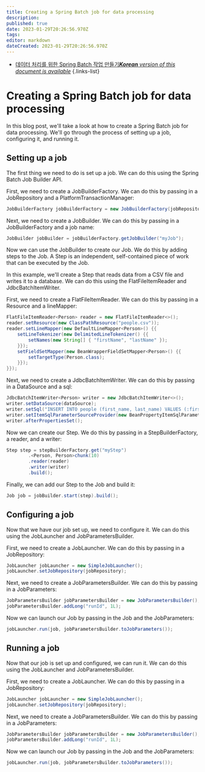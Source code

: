 ```yaml
---
title: Creating a Spring Batch job for data processing
description: 
published: true
date: 2023-01-29T20:26:56.970Z
tags: 
editor: markdown
dateCreated: 2023-01-29T20:26:56.970Z
---
```


- [데이터 처리를 위한 Spring Batch 작업 만들기***Korean** version of this document is available*](/ko/Knowledge-base/Backend/creating-a-spring-batch-job-for-data-processing)
{.links-list}

# Creating a Spring Batch job for data processing

In this blog post, we'll take a look at how to create a Spring Batch job for data processing. We'll go through the process of setting up a job, configuring it, and running it.

## Setting up a job

The first thing we need to do is set up a job. We can do this using the Spring Batch Job Builder API.

First, we need to create a JobBuilderFactory. We can do this by passing in a JobRepository and a PlatformTransactionManager:

```java
JobBuilderFactory jobBuilderFactory = new JobBuilderFactory(jobRepository, transactionManager);
```

Next, we need to create a JobBuilder. We can do this by passing in a JobBuilderFactory and a job name:

```java
JobBuilder jobBuilder = jobBuilderFactory.getJobBuilder("myJob");
```

Now we can use the JobBuilder to create our Job. We do this by adding steps to the Job. A Step is an independent, self-contained piece of work that can be executed by the Job.

In this example, we'll create a Step that reads data from a CSV file and writes it to a database. We can do this using the FlatFileItemReader and JdbcBatchItemWriter.

First, we need to create a FlatFileItemReader. We can do this by passing in a Resource and a lineMapper:

```java
FlatFileItemReader<Person> reader = new FlatFileItemReader<>();
reader.setResource(new ClassPathResource("people.csv"));
reader.setLineMapper(new DefaultLineMapper<Person>() {{
    setLineTokenizer(new DelimitedLineTokenizer() {{
        setNames(new String[] { "firstName", "lastName" });
    }});
    setFieldSetMapper(new BeanWrapperFieldSetMapper<Person>() {{
        setTargetType(Person.class);
    }});
}});
```

Next, we need to create a JdbcBatchItemWriter. We can do this by passing in a DataSource and a sql:

```java
JdbcBatchItemWriter<Person> writer = new JdbcBatchItemWriter<>();
writer.setDataSource(dataSource);
writer.setSql("INSERT INTO people (first_name, last_name) VALUES (:firstName, :lastName)");
writer.setItemSqlParameterSourceProvider(new BeanPropertyItemSqlParameterSourceProvider<>());
writer.afterPropertiesSet();
```

Now we can create our Step. We do this by passing in a StepBuilderFactory, a reader, and a writer:

```java
Step step = stepBuilderFactory.get("myStep")
        .<Person, Person>chunk(10)
        .reader(reader)
        .writer(writer)
        .build();
```

Finally, we can add our Step to the Job and build it:

```java
Job job = jobBuilder.start(step).build();
```

## Configuring a job

Now that we have our job set up, we need to configure it. We can do this using the JobLauncher and JobParametersBuilder.

First, we need to create a JobLauncher. We can do this by passing in a JobRepository:

```java
JobLauncher jobLauncher = new SimpleJobLauncher();
jobLauncher.setJobRepository(jobRepository);
```

Next, we need to create a JobParametersBuilder. We can do this by passing in a JobParameters:

```java
JobParametersBuilder jobParametersBuilder = new JobParametersBuilder();
jobParametersBuilder.addLong("runId", 1L);
```

Now we can launch our Job by passing in the Job and the JobParameters:

```java
jobLauncher.run(job, jobParametersBuilder.toJobParameters());
```

## Running a job

Now that our job is set up and configured, we can run it. We can do this using the JobLauncher and JobParametersBuilder.

First, we need to create a JobLauncher. We can do this by passing in a JobRepository:

```java
JobLauncher jobLauncher = new SimpleJobLauncher();
jobLauncher.setJobRepository(jobRepository);
```

Next, we need to create a JobParametersBuilder. We can do this by passing in a JobParameters:

```java
JobParametersBuilder jobParametersBuilder = new JobParametersBuilder();
jobParametersBuilder.addLong("runId", 1L);
```

Now we can launch our Job by passing in the Job and the JobParameters:

```java
jobLauncher.run(job, jobParametersBuilder.toJobParameters());
```
